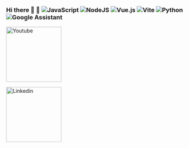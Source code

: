 ### Hi there 👋 🤖 ![JavaScript](https://img.shields.io/badge/javascript-%23323330.svg?style=for-the-badge&logo=javascript&logoColor=%23F7DF1E) ![NodeJS](https://img.shields.io/badge/node.js-6DA55F?style=for-the-badge&logo=node.js&logoColor=white) ![Vue.js](https://img.shields.io/badge/vuejs-%2335495e.svg?style=for-the-badge&logo=vuedotjs&logoColor=%234FC08D) ![Vite](https://img.shields.io/badge/vite-%23646CFF.svg?style=for-the-badge&logo=vite&logoColor=white) ![Python](https://img.shields.io/badge/python-3670A0?style=for-the-badge&logo=python&logoColor=ffdd54) ![Google Assistant](https://img.shields.io/badge/google%20assistant-4285F4?style=for-the-badge&logo=google%20assistant&logoColor=white)

<a href="https://www.youtube.com/c/ViktorJimenezF" target="_blank"><img src="https://img.shields.io/badge/YouTube-FF0000?style=for-the-badge&logo=youtube&logoColor=white" alt="Youtube" width="150" ></a>

<a href="https://www.linkedin.com/in/victorjuanjimenez/" target="_blank"><img src="https://img.shields.io/badge/LinkedIn-0077B5?style=for-the-badge&logo=linkedin&logoColor=white" alt="Linkedin" width="150" ></a>

<!--
**ViktorJJF/ViktorJJF** is a ✨ _special_ ✨ repository because its `README.md` (this file) appears on your GitHub profile.



Here are some ideas to get you started:

- 🔭 I’m currently working on ...
- 🌱 I’m currently learning ...
- 👯 I’m looking to collaborate on ...
- 🤔 I’m looking for help with ...
- 💬 Ask me about ...
- 📫 How to reach me: ...
- 😄 Pronouns: ...
- ⚡ Fun fact: ...
-->
